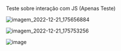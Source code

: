 Teste sobre interação com JS
(Apenas Teste)

![imagem_2022-12-21_175656884](https://user-images.githubusercontent.com/102341451/209001372-3a6c7ef1-8d09-4235-a686-9ed8f17330d7.png)

![imagem_2022-12-21_175753256](https://user-images.githubusercontent.com/102341451/209001517-c809ceea-3369-4e6a-8bd3-9016f2842903.png)

![image](https://user-images.githubusercontent.com/102341451/209001564-862ac35a-4b61-40b5-bde5-6a3112260249.png)
